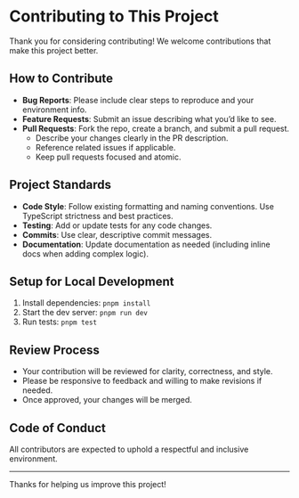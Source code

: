 # Contributing to This Project

Thank you for considering contributing! We welcome contributions that make this project better.

## How to Contribute

- **Bug Reports**: Please include clear steps to reproduce and your environment info.
- **Feature Requests**: Submit an issue describing what you’d like to see.
- **Pull Requests**: Fork the repo, create a branch, and submit a pull request.
  - Describe your changes clearly in the PR description.
  - Reference related issues if applicable.
  - Keep pull requests focused and atomic.

## Project Standards

- **Code Style**: Follow existing formatting and naming conventions. Use TypeScript strictness and best practices.
- **Testing**: Add or update tests for any code changes.
- **Commits**: Use clear, descriptive commit messages.
- **Documentation**: Update documentation as needed (including inline docs when adding complex logic).

## Setup for Local Development

1. Install dependencies: `pnpm install`
2. Start the dev server: `pnpm run dev`
3. Run tests: `pnpm test`

## Review Process

- Your contribution will be reviewed for clarity, correctness, and style.
- Please be responsive to feedback and willing to make revisions if needed.
- Once approved, your changes will be merged.

## Code of Conduct

All contributors are expected to uphold a respectful and inclusive environment.

---

Thanks for helping us improve this project!